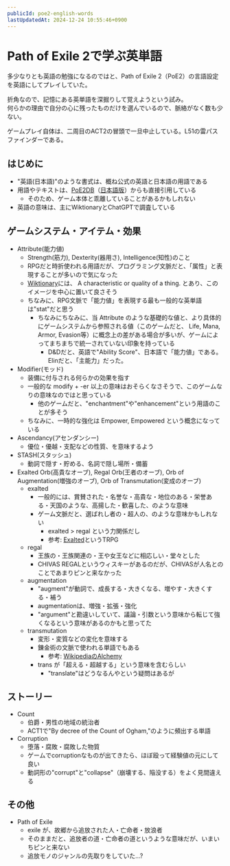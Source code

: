 ```yaml
---
publicId: poe2-english-words
lastUpdatedAt: 2024-12-24 10:55:46+0900
---
```


# Path of Exile 2で学ぶ英単語

多少なりとも英語の勉強になるのではと、Path of Exile 2（PoE2）の言語設定を英語にしてプレイしていた。

折角なので、記憶にある英単語を深掘りして覚えようという試み。  
何らかの理由で自分の心に残ったものだけを選んでいるので、脈絡がなく数も少ない。

ゲームプレイ自体は、二周目のACT2の冒頭で一旦中止している。L51の雷パスファインダーである。

## はじめに

- "英語(日本語)"のような書式は、概ね公式の英語と日本語の用語である
- 用語やテキストは、[PoE2DB](https://poe2db.tw/)（[日本語版](https://poe2db.tw/jp/)）からも直接引用している
  - そのため、ゲーム本体と乖離していることがあるかもしれない
- 英語の意味は、主にWiktionaryとChatGPTで調査している

## ゲームシステム・アイテム・効果

- Attribute(能力値)
  - Strength(筋力), Dexterity(器用さ), Intelligence(知性)のこと
  - RPGだと時折使われる用語だが、プログラミング文脈だと、「属性」と表現することが多いので気になった
  - [Wiktionary](https://en.wiktionary.org/wiki/attribute)には、 A characteristic or quality of a thing. とあり、このイメージを中心に置いて良さそう
  - ちなみに、RPG文脈で「能力値」を表現する最も一般的な英単語は"stat"だと思う
    - ちなみにちなみに、当 Attribute のような基礎的な値と、より具体的にゲームシステムから参照される値（このゲームだと、 Life, Mana, Armor, Evasion等）に概念上の差がある場合が多いが、ゲームによってまちまちで統一されていない印象を持っている
      - D&Dだと、英語で"Ability Score"、日本語で「能力値」である。Elinだと、「主能力」だった。
- Modifier(モッド)
  - 装備に付与される何らかの効果を指す
  - 一般的な modify + -er 以上の意味はおそらくなさそうで、このゲームなりの意味なのではと思っている
    - 他のゲームだと、"enchantment"や"enhancement"という用語のことが多そう
  - ちなみに、一時的な強化は Empower, Empowered という概念になっている
- Ascendancy(アセンダンシー)
  - 優位・優越・支配などの性質、を意味するよう
- STASH(スタッシュ)
  - 動詞で隠す・貯める、名詞で隠し場所・備蓄
- Exalted Orb(高貴なオーブ), Regal Orb(王者のオーブ), Orb of Augmentation(増強のオーブ), Orb of Transmutation(変成のオーブ)
  - exalted
    - 一般的には、賞賛された・名誉な・高貴な・地位のある・栄誉ある・天国のような、高揚した・歓喜した、のような意味
    - ゲーム文脈だと、選ばれし者の・超人の、のような意味かもしれない
      - exalted > regal という力関係だし
      - 参考: [Exalted](https://en.wikipedia.org/wiki/Exalted)というTRPG
  - regal
    - 王族の・王族関連の・王や女王などに相応しい・堂々とした
    - CHIVAS REGALというウィスキーがあるのだが、CHIVASが人名とのことであまりピンと来なかった
  - augmentation
    - "augment"が動詞で、成長する・大きくなる、増やす・大きくする・補う
    - augmentationは、増強・拡張・強化
    - "argument"と勘違いしていて、議論・引数という意味から転じて強くなるという意味があるのかもと思ってた
  - transmutation
    - 変形・変質などの変化を意味する
    - 錬金術の文脈で使われる単語でもある
      - 参考: [WikipediaのAlchemy](https://en.wikipedia.org/wiki/Alchemy)
    - trans が「超える・超越する」という意味を含むらしい
      - "translate"はどうなるんやという疑問はあるが

## ストーリー

- Count
  - 伯爵・男性の地域の統治者
  - ACT1で"By decree of the Count of Ogham,"のように頻出する単語
- Corruption
  - 堕落・腐敗・腐敗した物質
  - ゲームでcorruptionなものが出てきたら、ほぼ殴って経験値の元にして良い
  - 動詞形の"corrupt"と"collapse"（崩壊する、陥没する）をよく見間違える

## その他

- Path of Exile
  - exile が、故郷から追放された人・亡命者・放浪者
  - そのままだと、追放者の道・亡命者の道というような意味だが、いまいちピンと来ない
  - 追放モノのジャンルの先取りをしていた...?
